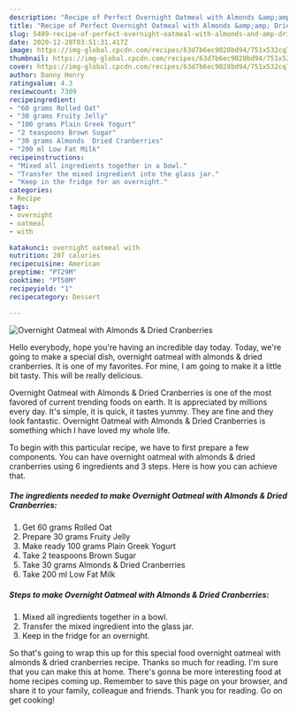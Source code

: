 ```yaml
---
description: "Recipe of Perfect Overnight Oatmeal with Almonds &amp;amp; Dried Cranberries"
title: "Recipe of Perfect Overnight Oatmeal with Almonds &amp;amp; Dried Cranberries"
slug: 5499-recipe-of-perfect-overnight-oatmeal-with-almonds-and-amp-dried-cranberries
date: 2020-12-20T03:51:31.417Z
image: https://img-global.cpcdn.com/recipes/63d7b6ec9028bd94/751x532cq70/overnight-oatmeal-with-almonds-dried-cranberries-recipe-main-photo.jpg
thumbnail: https://img-global.cpcdn.com/recipes/63d7b6ec9028bd94/751x532cq70/overnight-oatmeal-with-almonds-dried-cranberries-recipe-main-photo.jpg
cover: https://img-global.cpcdn.com/recipes/63d7b6ec9028bd94/751x532cq70/overnight-oatmeal-with-almonds-dried-cranberries-recipe-main-photo.jpg
author: Danny Henry
ratingvalue: 4.3
reviewcount: 7309
recipeingredient:
- "60 grams Rolled Oat"
- "30 grams Fruity Jelly"
- "100 grams Plain Greek Yogurt"
- "2 teaspoons Brown Sugar"
- "30 grams Almonds  Dried Cranberries"
- "200 ml Low Fat Milk"
recipeinstructions:
- "Mixed all ingredients together in a bowl."
- "Transfer the mixed ingredient into the glass jar."
- "Keep in the fridge for an overnight."
categories:
- Recipe
tags:
- overnight
- oatmeal
- with

katakunci: overnight oatmeal with 
nutrition: 207 calories
recipecuisine: American
preptime: "PT29M"
cooktime: "PT50M"
recipeyield: "1"
recipecategory: Dessert

---
```



![Overnight Oatmeal with Almonds &amp; Dried Cranberries](https://img-global.cpcdn.com/recipes/63d7b6ec9028bd94/751x532cq70/overnight-oatmeal-with-almonds-dried-cranberries-recipe-main-photo.jpg)

Hello everybody, hope you're having an incredible day today. Today, we're going to make a special dish, overnight oatmeal with almonds &amp; dried cranberries. It is one of my favorites. For mine, I am going to make it a little bit tasty. This will be really delicious.



Overnight Oatmeal with Almonds &amp; Dried Cranberries is one of the most favored of current trending foods on earth. It is appreciated by millions every day. It's simple, it is quick, it tastes yummy. They are fine and they look fantastic. Overnight Oatmeal with Almonds &amp; Dried Cranberries is something which I have loved my whole life.


To begin with this particular recipe, we have to first prepare a few components. You can have overnight oatmeal with almonds &amp; dried cranberries using 6 ingredients and 3 steps. Here is how you can achieve that.

<!--inarticleads1-->

##### The ingredients needed to make Overnight Oatmeal with Almonds &amp; Dried Cranberries:

1. Get 60 grams Rolled Oat
1. Prepare 30 grams Fruity Jelly
1. Make ready 100 grams Plain Greek Yogurt
1. Take 2 teaspoons Brown Sugar
1. Take 30 grams Almonds &amp; Dried Cranberries
1. Take 200 ml Low Fat Milk




<!--inarticleads2-->

##### Steps to make Overnight Oatmeal with Almonds &amp; Dried Cranberries:

1. Mixed all ingredients together in a bowl.
1. Transfer the mixed ingredient into the glass jar.
1. Keep in the fridge for an overnight.




So that's going to wrap this up for this special food overnight oatmeal with almonds &amp; dried cranberries recipe. Thanks so much for reading. I'm sure that you can make this at home. There's gonna be more interesting food at home recipes coming up. Remember to save this page on your browser, and share it to your family, colleague and friends. Thank you for reading. Go on get cooking!
